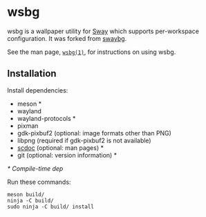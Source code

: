 # wsbg

wsbg is a wallpaper utility for [Sway](https://swaywm.org/) which supports
per-workspace configuration. It was forked from [swaybg](https://github.com/swaywm/swaybg).

See the man page, [`wsbg(1)`](wsbg.1.scd), for instructions on using wsbg.

## Installation

Install dependencies:

* meson \*
* wayland
* wayland-protocols \*
* pixman
* gdk-pixbuf2 (optional: image formats other than PNG)
* libpng (required if gdk-pixbuf2 is not available)
* [scdoc](https://git.sr.ht/~sircmpwn/scdoc) (optional: man pages) \*
* git (optional: version information) \*

_\* Compile-time dep_

Run these commands:

    meson build/
    ninja -C build/
    sudo ninja -C build/ install
